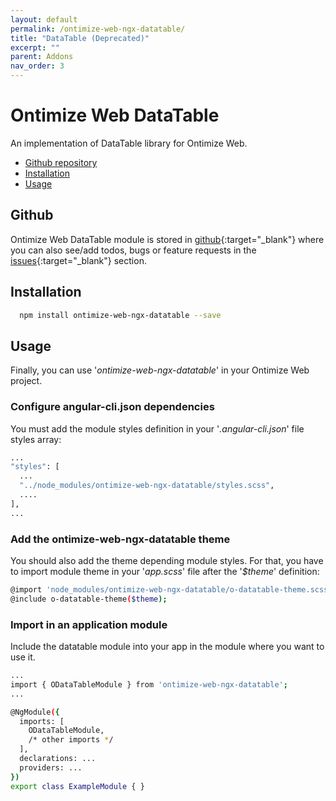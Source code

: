 ```yaml
---
layout: default
permalink: /ontimize-web-ngx-datatable/
title: "DataTable (Deprecated)"
excerpt: ""
parent: Addons
nav_order: 3
---
```


# Ontimize Web DataTable

An implementation of DataTable library for Ontimize Web.

* [Github repository](#github)
* [Installation](#installation)
* [Usage](#usage)

## Github
Ontimize Web DataTable module is stored in [github](https://github.com/OntimizeWeb/ontimize-web-ngx-datatable){:target="_blank"} where you can also see/add todos, bugs or feature requests in the [issues](https://github.com/OntimizeWeb/ontimize-web-ngx-datatable/issues){:target="_blank"} section.


## Installation

```bash
  npm install ontimize-web-ngx-datatable --save
```

## Usage

Finally, you can use '*ontimize-web-ngx-datatable*' in your Ontimize Web project.

### Configure angular-cli.json dependencies

You must add the module styles definition in your '*.angular-cli.json*' file styles array:

```bash
...
"styles": [
  ...
  "../node_modules/ontimize-web-ngx-datatable/styles.scss",
  ....
],
...
```

### Add the ontimize-web-ngx-datatable theme

You should also add the theme depending module styles. For that, you have to import module theme in your '*app.scss*' file after the '*$theme*' definition:

```bash
@import 'node_modules/ontimize-web-ngx-datatable/o-datatable-theme.scss';
@include o-datatable-theme($theme);
```

### Import in an application module

Include the datatable module into your app in the module where you want to use it.

```bash
...
import { ODataTableModule } from 'ontimize-web-ngx-datatable';
...

@NgModule({
  imports: [
    ODataTableModule,
    /* other imports */
  ],
  declarations: ...
  providers: ...
})
export class ExampleModule { }
```

